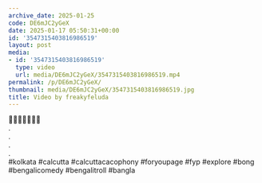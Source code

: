 ```yaml
---
archive_date: 2025-01-25
code: DE6mJC2yGeX
date: 2025-01-17 05:50:31+00:00
id: '3547315403816986519'
layout: post
media:
- id: '3547315403816986519'
  type: video
  url: media/DE6mJC2yGeX/3547315403816986519.mp4
permalink: /p/DE6mJC2yGeX/
thumbnail: media/DE6mJC2yGeX/3547315403816986519.jpg
title: Video by freakyfeluda
---
```


🐺👆🏿👆🏿👆🏿  
.  
.  
.  
.  
#kolkata #calcutta #calcuttacacophony #foryoupage #fyp #explore #bong #bengalicomedy #bengalitroll #bangla